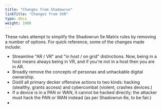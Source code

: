 ```yaml
---
title: "Changes from Shadowrun"
linkTitle: "Changes from ShR"
type: docs
weight: 1000
---
```


These rules attempt to simplify the Shadowrun 5e Matrix rules by removing a number of options. For quick reference, some of the changes made include:

* Streamline "AR / VR" and "in host / on grid" distinctions. Now, being in a host means always being in VR, and if you're not in a host then you are in AR.
* Broadly remove the concepts of personas and unhackable digital ownership.
* Distill all primary decker offensive actions to two kinds: hacking (stealthy, grants access) and cybercombat (violent, crashes devices.) 
* If a device is in a PAN or WAN, it cannot be hacked directly; the attacker must hack the PAN or WAN instead (as per Shadowrun 6e, to be fair.)
* 
